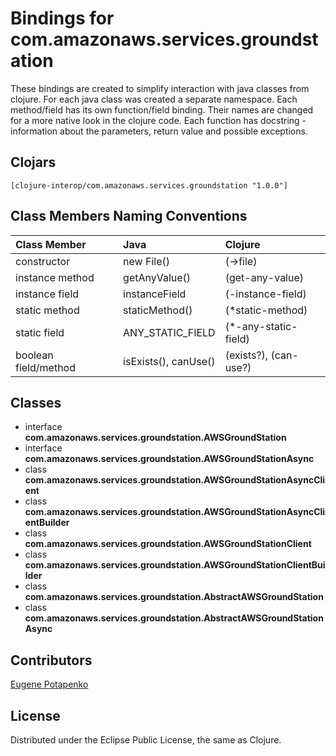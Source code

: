 # Bindings for com.amazonaws.services.groundstation

These bindings are created to simplify interaction with java classes from clojure.
For each java class was created a separate namespace.
Each method/field has its own function/field binding.
Their names are changed for a more native look in the clojure code. Each function has docstring - information about the parameters, return value and possible exceptions.

## Clojars

```
[clojure-interop/com.amazonaws.services.groundstation "1.0.0"]
```

## Class Members Naming Conventions

| Class Member | Java | Clojure |
|:--|:--|:--|
| constructor | new File() | (->file) |
| instance method | getAnyValue() | (get-any-value) |
| instance field | instanceField | (-instance-field) |
| static method | staticMethod() | (*static-method) |
| static field | ANY_STATIC_FIELD | (*-any-static-field) |
| boolean field/method | isExists(), canUse() | (exists?), (can-use?) |

## Classes

- interface **com.amazonaws.services.groundstation.AWSGroundStation**
- interface **com.amazonaws.services.groundstation.AWSGroundStationAsync**
- class **com.amazonaws.services.groundstation.AWSGroundStationAsyncClient**
- class **com.amazonaws.services.groundstation.AWSGroundStationAsyncClientBuilder**
- class **com.amazonaws.services.groundstation.AWSGroundStationClient**
- class **com.amazonaws.services.groundstation.AWSGroundStationClientBuilder**
- class **com.amazonaws.services.groundstation.AbstractAWSGroundStation**
- class **com.amazonaws.services.groundstation.AbstractAWSGroundStationAsync**

## Contributors

[Eugene Potapenko](https://github.com/potapenko/)

## License

Distributed under the Eclipse Public License, the same as Clojure.

